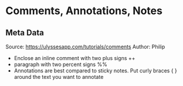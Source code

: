 # Comments, Annotations, Notes

## Meta Data

Source:  https://ulyssesapp.com/tutorials/comments 
Author: Philip

- Enclose an inline comment with two plus signs ++
- paragraph with two percent signs %%
- Annotations are best compared to sticky notes. Put curly braces { } around the text you want to annotate
